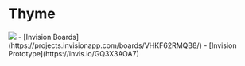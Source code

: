 Thyme
=========
<img src="https://hyper-production.s3.amazonaws.com/uploads/projects/project/hero_photo/7/Hero_image_2.png">
- [Invision Boards](https://projects.invisionapp.com/boards/VHKF62RMQB8/)
- [Invision Prototype](https://invis.io/GQ3X3AOA7)
